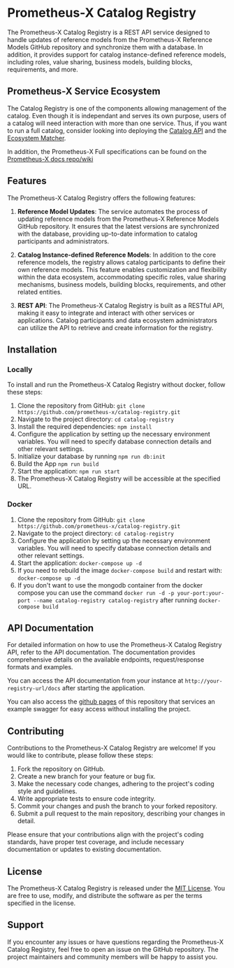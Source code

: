 # Prometheus-X Catalog Registry

The Prometheus-X Catalog Registry is a REST API service designed to handle updates of reference models from the Prometheus-X Reference Models GitHub repository and synchronize them with a database. In addition, it provides support for catalog instance-defined reference models, including roles, value sharing, business models, building blocks, requirements, and more.

## Prometheus-X Service Ecosystem

The Catalog Registry is one of the components allowing management of the catalog. Even though it is independant and serves its own purpose, users of a catalog will need interaction with more than one service. Thus, if you want to run a full catalog, consider looking into deploying the [Catalog API](https://github.com/Prometheus-X-association/catalog-api) and the [Ecosystem Matcher](https://github.com/Prometheus-X-association/ecosystem-matcher).

In addition, the Prometheus-X Full specifications can be found on the [Prometheus-X docs repo/wiki](https://github.com/Prometheus-X-association/docs/wiki/Prometheus%E2%80%90X-Building-Blocks:-Enabling-Secure-Data-Ecosystems-and-Consent%E2%80%90driven-Data-Sharing)

## Features

The Prometheus-X Catalog Registry offers the following features:

1. **Reference Model Updates**: The service automates the process of updating reference models from the Prometheus-X Reference Models GitHub repository. It ensures that the latest versions are synchronized with the database, providing up-to-date information to catalog participants and administrators.

2. **Catalog Instance-defined Reference Models**: In addition to the core reference models, the registry allows catalog participants to define their own reference models. This feature enables customization and flexibility within the data ecosystem, accommodating specific roles, value sharing mechanisms, business models, building blocks, requirements, and other related entities.

3. **REST API**: The Prometheus-X Catalog Registry is built as a RESTful API, making it easy to integrate and interact with other services or applications. Catalog participants and data ecosystem administrators can utilize the API to retrieve and create information for the registry.

## Installation
### Locally

To install and run the Prometheus-X Catalog Registry without docker, follow these steps:

1. Clone the repository from GitHub: `git clone https://github.com/prometheus-x/catalog-registry.git`
2. Navigate to the project directory: `cd catalog-registry`
3. Install the required dependencies: `npm install`
4. Configure the application by setting up the necessary environment variables. You will need to specify database connection details and other relevant settings.
5. Initialize your database by running `npm run db:init`
6. Build the App `npm run build`
7. Start the application: `npm run start`
8. The Prometheus-X Catalog Registry will be accessible at the specified URL.

### Docker
1. Clone the repository from GitHub: `git clone https://github.com/prometheus-x/catalog-registry.git`
2. Navigate to the project directory: `cd catalog-registry`
3. Configure the application by setting up the necessary environment variables. You will need to specify database connection details and other relevant settings.
4. Start the application: `docker-compose up -d`
5. If you need to rebuild the image `docker-compose build` and restart with: `docker-compose up -d` 
6. If you don't want to use the mongodb container from the docker compose you can use the command `docker run -d -p your-port:your-port --name catalog-registry catalog-registry` after running `docker-compose build`

## API Documentation

For detailed information on how to use the Prometheus-X Catalog Registry API, refer to the API documentation. The documentation provides comprehensive details on the available endpoints, request/response formats and examples.

You can access the API documentation from your instance at `http://your-registry-url/docs` after starting the application.

You can also access the [github pages](https://prometheus-x-association.github.io/catalog-registry/) of this repository that services an example swagger for easy access without installing the project.

## Contributing

Contributions to the Prometheus-X Catalog Registry are welcome! If you would like to contribute, please follow these steps:

1. Fork the repository on GitHub.
2. Create a new branch for your feature or bug fix.
3. Make the necessary code changes, adhering to the project's coding style and guidelines.
4. Write appropriate tests to ensure code integrity.
5. Commit your changes and push the branch to your forked repository.
6. Submit a pull request to the main repository, describing your changes in detail.

Please ensure that your contributions align with the project's coding standards, have proper test coverage, and include necessary documentation or updates to existing documentation.

## License

The Prometheus-X Catalog Registry is released under the [MIT License](LICENSE). You are free to use, modify, and distribute the software as per the terms specified in the license.

## Support

If you encounter any issues or have questions regarding the Prometheus-X Catalog Registry, feel free to open an issue on the GitHub repository. The project maintainers and community members will be happy to assist you.
